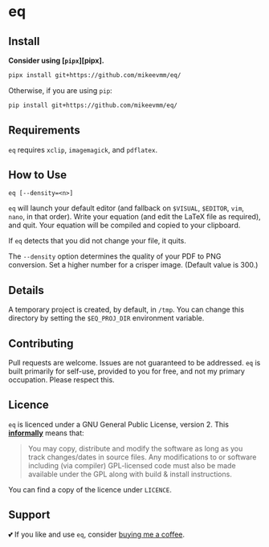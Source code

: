 # eq

## Install

**Consider using [`pipx`][pipx].**

```bash
pipx install git+https://github.com/mikeevmm/eq/
```

Otherwise, if you are using `pip`:

```bash
pip install git+https://github.com/mikeevmm/eq/
```

## Requirements

`eq` requires `xclip`, `imagemagick`, and `pdflatex`.

## How to Use

```
eq [--density=<n>]
```

`eq` will launch your default editor (and fallback on `$VISUAL`, `$EDITOR`, `vim`, `nano`, in that order). Write your equation (and edit the LaTeX file as required), and quit. Your equation will be compiled and copied to your clipboard.

If `eq` detects that you did not change your file, it quits.

The `--density` option determines the quality of your PDF to PNG conversion. Set a higher number for a crisper image. (Default value is 300.)

## Details

A temporary project is created, by default, in `/tmp`. You can change this directory by setting the `$EQ_PROJ_DIR` environment variable.

## Contributing

Pull requests are welcome. Issues are not guaranteed to be addressed. `eq` is
built primarily for self-use, provided to you for free, and not my primary
occupation. Please respect this.

## Licence

`eq` is licenced under a GNU General Public License, version 2. This
[**informally**][GPLv2] means that:

> You may copy, distribute and modify the software as long as you track
> changes/dates in source files. Any modifications to or software including
> (via compiler) GPL-licensed code must also be made available under the GPL
> along with build & install instructions.

You can find a copy of the licence under `LICENCE`.

## Support

💕 If you like and use `eq`, consider
[buying me a coffee](https://www.paypal.me/miguelmurca/2.50).

[GPLv2]: https://tldrlegal.com/license/gnu-general-public-license-v2
